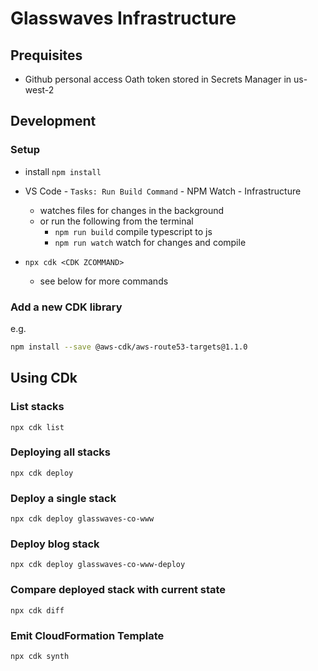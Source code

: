 # Glasswaves Infrastructure
## Prequisites
* Github personal access Oath token stored in Secrets Manager in us-west-2

## Development
### Setup
* install `npm install`
* VS Code - `Tasks: Run Build Command` - NPM  Watch - Infrastructure
    * watches files for changes in the background
    * or run the following from the terminal
        * `npm run build`   compile typescript to js
        * `npm run watch`   watch for changes and compile

* `npx cdk <CDK ZCOMMAND>`
    * see below for more commands

### Add a new CDK library
e.g.

```sh
npm install --save @aws-cdk/aws-route53-targets@1.1.0
```

## Using CDk
### List stacks
`npx cdk list`

### Deploying all stacks
`npx cdk deploy`

### Deploy a single stack
`npx cdk deploy glasswaves-co-www`

### Deploy blog stack
`npx cdk deploy glasswaves-co-www-deploy`

### Compare deployed stack with current state
`npx cdk diff`        

### Emit CloudFormation Template
`npx cdk synth`
